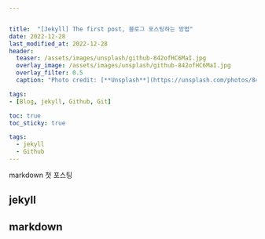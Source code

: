 ```yaml
---


title:  "[Jekyll] The first post, 블로그 포스팅하는 방법"
date: 2022-12-28
last_modified_at: 2022-12-28
header:
  teaser: /assets/images/unsplash/github-842ofHC6MaI.jpg
  overlay_image: /assets/images/unsplash/github-842ofHC6MaI.jpg
  overlay_filter: 0.5
  caption: "Photo credit: [**Unsplash**](https://unsplash.com/photos/842ofHC6MaI)"

tags:
- [Blog, jekyll, Github, Git]

toc: true
toc_sticky: true

tags:
  - jekyll
  - Github
---
```

markdown 첫 포스팅

## jekyll
## markdown

